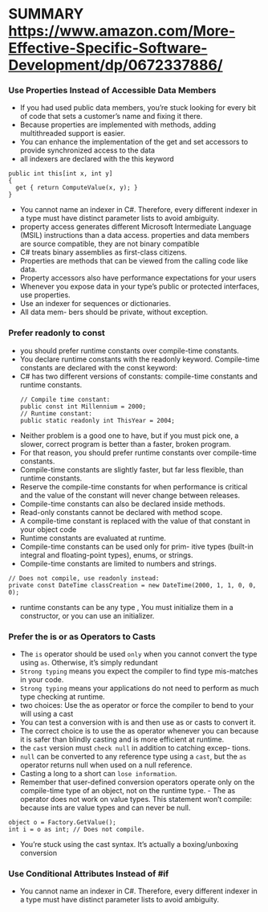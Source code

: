 # SUMMARY https://www.amazon.com/More-Effective-Specific-Software-Development/dp/0672337886/

### Use Properties Instead of Accessible Data Members
- If you had used public data members, you’re stuck looking for every bit of code that sets a customer’s name and fixing it there.
- Because properties are implemented with methods, adding multithreaded support is easier. 
- You can enhance the implementation of the get and set accessors to provide synchronized access to the data
- all indexers are declared with the this keyword
```
public int this[int x, int y]
{
  get { return ComputeValue(x, y); }
}
```
- You cannot name an indexer in C#. Therefore, every different indexer in a type must have distinct parameter lists to avoid ambiguity.
- property access generates different Microsoft Intermediate Language (MSIL) instructions than a data access. properties and data members are source compatible, they are not binary compatible
-  C# treats binary assemblies as first-class citizens.
- Properties are methods that can be viewed from the calling code like data.
- Property accessors also have performance expectations for your users
- Whenever you expose data in your type’s public or protected interfaces, use properties. 
- Use an indexer for sequences or dictionaries. 
- All data mem- bers should be private, without exception. 

### Prefer readonly to const
- you should prefer runtime constants over compile-time constants. 
- You declare runtime constants with the readonly keyword. Compile-time constants are declared with the const keyword:
- C# has two different versions of constants: compile-time constants and runtime constants.
  ```
  // Compile time constant:
  public const int Millennium = 2000;
  // Runtime constant:
  public static readonly int ThisYear = 2004;
  ```
- Neither problem is a good one to have, but if you must pick one, a slower, correct program is better than a faster, broken program. 
- For that reason, you should prefer runtime constants over compile-time constants. 
- Compile-time constants are slightly faster, but far less flexible, than runtime constants.
- Reserve the compile-time constants for when performance is critical and the value of the constant will never change between releases.
- Compile-time constants can also be declared inside methods. 
- Read-only constants cannot be declared with method scope.
- A compile-time constant is replaced with the value of that constant in your object code
- Runtime constants are evaluated at runtime.
- Compile-time constants can be used only for prim- itive types (built-in integral and floating-point types), enums, or strings. 
- Compile-time constants are limited to numbers and strings.
```
// Does not compile, use readonly instead:
private const DateTime classCreation = new DateTime(2000, 1, 1, 0, 0, 0);
```
- runtime constants can be any type , You must initialize them in a constructor, or you can use an initializer.
	
### Prefer the is or as Operators to Casts
- The ```is``` operator should be used ```only``` when you cannot convert the type using ```as```. Otherwise, it’s simply redundant
- ```Strong typing``` means you expect the compiler to find type mis-matches in your code.
- ```Strong typing``` means your applications do not need to perform as much type checking at runtime.
- two choices: Use the as operator or force the compiler to bend to your will using a cast
- You can test a conversion with is and then use as or casts to convert it.
- The correct choice is to use the as operator whenever you can because it is safer than blindly casting and is more efficient at runtime.
- the ```cast``` version must ```check null``` in addition to catching excep- tions. 
- ```null``` can be converted to any reference type using a ```cast```, but the ```as``` operator returns null when used on a null reference.
- Casting a long to a short can ```lose information```.  
- Remember that user-defined conversion operators operate only on the compile-time type of an object, not on the runtime type. - The as operator does not work on value types. This statement won’t compile: because ints are value types and can never be null.
```
object o = Factory.GetValue();
int i = o as int; // Does not compile.
```
- You’re stuck using the cast syntax. It’s actually a boxing/unboxing conversion     	
### Use Conditional Attributes Instead of #if
- You cannot name an indexer in C#. Therefore, every different indexer in a type must have distinct parameter lists to avoid ambiguity.
